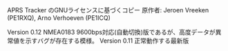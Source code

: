 APRS Tracker のGNUライセンスに基づくコピー
原作者: Jeroen Vreeken (PE1RXQ), Arno Verhoeven (PE1ICQ)

Version 0.12
NMEA0183 9600bps対応(自動切換)版であるが、高度データが異常値を示すバグが存在する模様。
Version 0.11
正常動作する最新版
